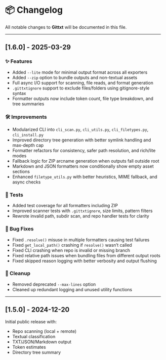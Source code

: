 # 📦 Changelog

All notable changes to **Gittxt** will be documented in this file.

---

## [1.6.0] - 2025-03-29

### ✨ Features
- Added `--lite` mode for minimal output format across all exporters
- Added `--zip` option to bundle outputs and non-textual assets
- Full async I/O support for scanning, file reads, and format generation
- `.gittxtignore` support to exclude files/folders using gitignore-style syntax
- Formatter outputs now include token count, file type breakdown, and tree summaries

### 🛠 Improvements
- Modularized CLI into `cli_scan.py`, `cli_utils.py`, `cli_filetypes.py`, `cli_install.py`
- Improved directory tree generation with better symlink handling and max-depth cap
- Formatter refactors for consistency, safer path resolution, and rich/lite modes
- Fallback logic for ZIP arcname generation when outputs fall outside root
- Markdown and JSON formatters now conditionally show empty asset sections
- Enhanced `filetype_utils.py` with better heuristics, MIME fallback, and async checks

### 🧪 Tests
- Added test coverage for all formatters including ZIP
- Improved scanner tests with `.gittxtignore`, size limits, pattern filters
- Rewrote invalid path, subdir scan, and repo handler tests for clarity

### 🐛 Bug Fixes
- Fixed `.resolve()` misuse in multiple formatters causing test failures
- Fixed `get_local_path()` crashing if `resolve()` wasn’t called
- Fixed CLI crashing when repo is invalid or missing branch
- Fixed relative path issues when bundling files from different output roots
- Fixed skipped reason logging with better verbosity and output flushing

### 🧹 Cleanup
- Removed deprecated `--max-lines` option
- Cleaned up redundant logging and unused utility functions

---

## [1.5.0] - 2024-12-20

Initial public release with:
- Repo scanning (local + remote)
- Textual classification
- TXT/JSON/Markdown output
- Token estimates
- Directory tree summary

